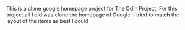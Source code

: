 This is a clone google homepage project for The Odin Project. For this project all I did was clone the homepage of Google. I tried to match the layout of the items as best I could. 
